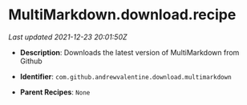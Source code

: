 # MultiMarkdown.download.recipe

_Last updated 2021-12-23 20:01:50Z_

- **Description**: Downloads the latest version of MultiMarkdown from Github

- **Identifier**: `com.github.andrewvalentine.download.multimarkdown`

- **Parent Recipes**: `None`
